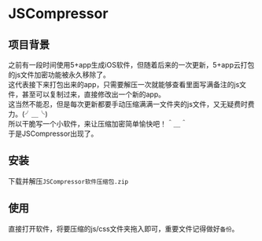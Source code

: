 # JSCompressor
项目背景
----
之前有一段时间使用5+app生成iOS软件，但随着后来的一次更新，5+app云打包的js文件加密功能被永久移除了。<br>
这代表接下来打包出来的app，只需要解压一次就能够查看里面写满备注的js文件，甚至可以复制过来，直接修改出一个新的app。<br>
这当然不能忍，但是每次更新都要手动压缩满满一文件夹的js文件，又无疑费时费力。(╯＿╰)<br>
所以干脆写一个小软件，来让压缩加密简单愉快吧！＾＿＾<br>
于是JSCompressor出现了。

安装
----
下载并解压`JSCompressor软件压缩包.zip`

使用
----
直接打开软件，将要压缩的js/css文件夹拖入即可，重要文件记得做好`备份`。
